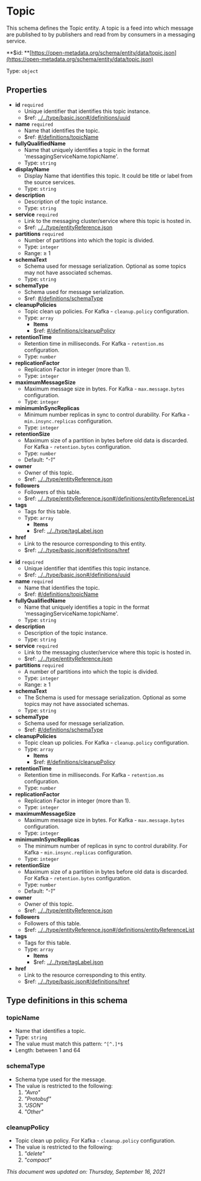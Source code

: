 # Topic

This schema defines the Topic entity. A topic is a feed into which message are published to by publishers and read from by consumers in a messaging service.

**$id: **[https://open-metadata.org/schema/entity/data/topic.json](https://open-metadata.org/schema/entity/data/topic.json)

Type: `object`

## Properties
 - **id** `required`
   - Unique identifier that identifies this topic instance.
   - $ref: [../../type/basic.json#/definitions/uuid](../types/basic.md#uuid)
 - **name** `required`
   - Name that identifies the topic.
   - $ref: [#/definitions/topicName](#topicname)
 - **fullyQualifiedName**
   - Name that uniquely identifies a topic in the format 'messagingServiceName.topicName'.
   - Type: `string`
 - **displayName**
     - Display Name that identifies this topic. It could be title or label from the source services.
     - Type: `string`
 - **description**
   - Description of the topic instance.
   - Type: `string`
 - **service** `required`
   - Link to the messaging cluster/service where this topic is hosted in.
   - $ref: [../../type/entityReference.json](../types/entityreference.md)
 - **partitions** `required`
   - Number of partitions into which the topic is divided.
   - Type: `integer`
   - Range:  &ge; 1
 - **schemaText**
   - Schema used for message serialization. Optional as some topics may not have associated schemas.
   - Type: `string`
 - **schemaType**
   - Schema used for message serialization.
   - $ref: [#/definitions/schemaType](#schematype)
 - **cleanupPolicies**
   - Topic clean up policies. For Kafka - `cleanup.policy` configuration.
   - Type: `array`
     - **Items**
     - $ref: [#/definitions/cleanupPolicy](#cleanuppolicy)
 - **retentionTime**
   - Retention time in milliseconds. For Kafka - `retention.ms` configuration.
   - Type: `number`
 - **replicationFactor**
   - Replication Factor in integer (more than 1).
   - Type: `integer`
 - **maximumMessageSize**
   - Maximum message size in bytes. For Kafka - `max.message.bytes` configuration.
   - Type: `integer`
 - **minimumInSyncReplicas**
   - Minimum number replicas in sync to control durability. For Kafka - `min.insync.replicas` configuration.
   - Type: `integer`
 - **retentionSize**
   - Maximum size of a partition in bytes before old data is discarded. For Kafka - `retention.bytes` configuration.
   - Type: `number`
   - Default: _"-1"_
 - **owner**
   - Owner of this topic.
   - $ref: [../../type/entityReference.json](../types/entityreference.md)
 - **followers**
   - Followers of this table.
   - $ref: [../../type/entityReference.json#/definitions/entityReferenceList](../types/entityreference.md#entityreferencelist)
 - **tags**
   - Tags for this table.
   - Type: `array`
     - **Items**
     - $ref: [../../type/tagLabel.json](../types/taglabel.md)
 - **href**
   - Link to the resource corresponding to this entity.
   - $ref: [../../type/basic.json#/definitions/href](../types/basic.md#href)

* **id** `required`
  * Unique identifier that identifies this topic instance.
  * $ref: [../../type/basic.json#/definitions/uuid](../types/basic.md#uuid)
* **name** `required`
  * Name that identifies the topic.
  * $ref: [#/definitions/topicName](topic.md#topicname)
* **fullyQualifiedName**
  * Name that uniquely identifies a topic in the format 'messagingServiceName.topicName'.
  * Type: `string`
* **description**
  * Description of the topic instance.
  * Type: `string`
* **service** `required`
  * Link to the messaging cluster/service where this topic is hosted in.
  * $ref: [../../type/entityReference.json](../types/entityreference.md)
* **partitions** `required`
  * A number of partitions into which the topic is divided.
  * Type: `integer`
  * Range:  ≥ 1
* **schemaText**
  * The Schema is used for message serialization. Optional as some topics may not have associated schemas.
  * Type: `string`
* **schemaType**
  * Schema used for message serialization.
  * $ref: [#/definitions/schemaType](topic.md#schematype)
* **cleanupPolicies**
  * Topic clean up policies. For Kafka - `cleanup.policy` configuration.
  * Type: `array`
    * **Items**
    * $ref: [#/definitions/cleanupPolicy](topic.md#cleanuppolicy)
* **retentionTime**
  * Retention time in milliseconds. For Kafka - `retention.ms` configuration.
  * Type: `number`
* **replicationFactor**
  * Replication Factor in integer (more than 1).
  * Type: `integer`
* **maximumMessageSize**
  * Maximum message size in bytes. For Kafka - `max.message.bytes` configuration.
  * Type: `integer`
* **minimumInSyncReplicas**
  * The minimum number of replicas in sync to control durability. For Kafka - `min.insync.replicas` configuration.
  * Type: `integer`
* **retentionSize**
  * Maximum size of a partition in bytes before old data is discarded. For Kafka - `retention.bytes` configuration.
  * Type: `number`
  * Default: _"-1"_
* **owner**
  * Owner of this topic.
  * $ref: [../../type/entityReference.json](../types/entityreference.md)
* **followers**
  * Followers of this table.
  * $ref: [../../type/entityReference.json#/definitions/entityReferenceList](../types/entityreference.md#entityreferencelist)
* **tags**
  * Tags for this table.
  * Type: `array`
    * **Items**
    * $ref: [../../type/tagLabel.json](../types/taglabel.md)
* **href**
  * Link to the resource corresponding to this entity.
  * $ref: [../../type/basic.json#/definitions/href](../types/basic.md#href)

## Type definitions in this schema
### topicName

 - Name that identifies a topic.
 - Type: `string`
 - The value must match this pattern: `^[^.]*$`
 - Length: between 1 and 64


### schemaType

 - Schema type used for the message.
 - The value is restricted to the following: 
   1. _"Avro"_
   2. _"Protobuf"_
   3. _"JSON"_
   4. _"Other"_


### cleanupPolicy

 - Topic clean up policy. For Kafka - `cleanup.policy` configuration.
 - The value is restricted to the following: 
   1. _"delete"_
   2. _"compact"_


_This document was updated on: Thursday, September 16, 2021_
